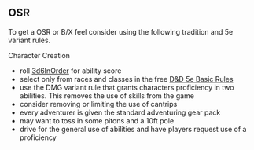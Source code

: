 ## OSR

To get a OSR or B/X feel consider using the following tradition and 5e variant rules.

Character Creation

* roll [3d6InOrder](../rules/3d6InOrder.md) for ability score
* select only from races and classes in the free [D&D 5e Basic Rules](http://dnd.wizards.com/articles/features/basicrules)
* use the DMG variant rule that grants characters proficiency in two abilities. This removes the use of skills from the game
* consider removing or limiting the use of cantrips
* every adventurer is given the standard adventuring gear pack
* may want to toss in some pitons and a 10ft pole
* drive for the general use of abilities and have players request use of a proficiency
